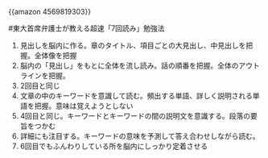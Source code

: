 {{amazon 4569819303}}

#東大首席弁護士が教える超速「7回読み」勉強法

1.  見出しを脳内に作る。章のタイトル、項目ごとの大見出し、中見出しを把握。全体像を把握
1.  脳内の「見出し」をもとに全体を流し読み。話の順番を把握。全体のアウトラインを把握。
1.  2回目と同じ
1.  文章の中のキーワードを意識して読む。頻出する単語、詳しく説明される単語を把握。意味は覚えようとしない
1.  4回目と同じ。キーワードとキーワードの間の説明文を意識する。段落の要旨をつかむ
1.  詳細にも注目する。キーワードの意味を予測して答え合わせしながら読む。
1.  6回目でもふんわりしている所を脳内にしっかり定着させる
